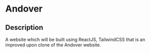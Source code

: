 # Andover

## Description

A website which will be built using ReactJS, TailwindCSS that is an improved upon clone of the Andover website.
